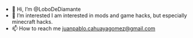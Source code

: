 - 👋 Hi, I’m @LoboDeDiamante
- 👀 I’m interested I am interested in mods and game hacks, but especially minecraft hacks.
- 📫 How to reach me juanpablo.cahuayagomez@gmail.com

<!---
LoboDeDiamante/LoboDeDiamante is a ✨ special ✨ repository because its `README.md` (this file) appears on your GitHub profile.
You can click the Preview link to take a look at your changes.
--->

